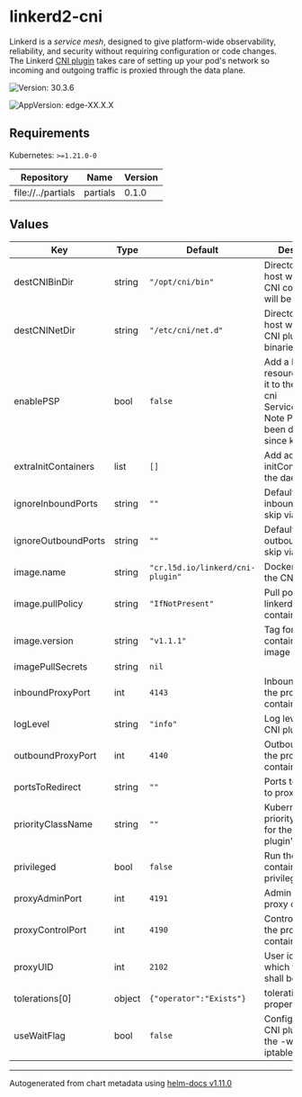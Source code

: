 # linkerd2-cni

Linkerd is a *service mesh*, designed to give platform-wide observability,
reliability, and security without requiring configuration or code changes. The
Linkerd [CNI plugin](https://linkerd.io/2/features/cni/) takes care of setting
up your pod's network so  incoming and outgoing traffic is proxied through the
data plane.

![Version: 30.3.6](https://img.shields.io/badge/Version-30.3.6-informational?style=flat-square)

![AppVersion: edge-XX.X.X](https://img.shields.io/badge/AppVersion-edge--XX.X.X-informational?style=flat-square)

## Requirements

Kubernetes: `>=1.21.0-0`

| Repository | Name | Version |
|------------|------|---------|
| file://../partials | partials | 0.1.0 |

## Values

| Key | Type | Default | Description |
|-----|------|---------|-------------|
| destCNIBinDir | string | `"/opt/cni/bin"` | Directory on the host where the CNI configuration will be placed |
| destCNINetDir | string | `"/etc/cni/net.d"` | Directory on the host where the CNI plugin binaries reside |
| enablePSP | bool | `false` | Add a PSP resource and bind it to the linkerd-cni ServiceAccounts. Note PSP has been deprecated since k8s v1.21 |
| extraInitContainers | list | `[]` | Add additional initContainers to the daemonset |
| ignoreInboundPorts | string | `""` | Default set of inbound ports to skip via iptables |
| ignoreOutboundPorts | string | `""` | Default set of outbound ports to skip via iptables |
| image.name | string | `"cr.l5d.io/linkerd/cni-plugin"` | Docker image for the CNI plugin |
| image.pullPolicy | string | `"IfNotPresent"` | Pull policy for the linkerd-cni container |
| image.version | string | `"v1.1.1"` | Tag for the CNI container Docker image |
| imagePullSecrets | string | `nil` |  |
| inboundProxyPort | int | `4143` | Inbound port for the proxy container |
| logLevel | string | `"info"` | Log level for the CNI plugin |
| outboundProxyPort | int | `4140` | Outbound port for the proxy container |
| portsToRedirect | string | `""` | Ports to redirect to proxy |
| priorityClassName | string | `""` | Kubernetes priorityClassName for the CNI plugin's Pods |
| privileged | bool | `false` | Run the install-cni container in privileged mode |
| proxyAdminPort | int | `4191` | Admin port for the proxy container |
| proxyControlPort | int | `4190` | Control port for the proxy container |
| proxyUID | int | `2102` | User id under which the proxy shall be ran |
| tolerations[0] | object | `{"operator":"Exists"}` | toleration properties |
| useWaitFlag | bool | `false` | Configures the CNI plugin to use the -w flag for the iptables command |

----------------------------------------------
Autogenerated from chart metadata using [helm-docs v1.11.0](https://github.com/norwoodj/helm-docs/releases/v1.11.0)
